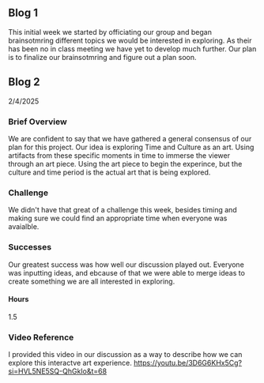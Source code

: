 ## Blog 1
This initial week we started by officiating our group and began brainsotmring different topics we would be interested in exploring. As their has been no in class meeting we have yet to develop much further. Our plan is to finalize our brainsotmring and figure out a plan soon.

## Blog 2
2/4/2025
### Brief Overview
We are confident to say that we have gathered a general consensus of our plan for this project. Our idea is exploring Time and Culture as an art. Using artifacts from these specific moments in time to immerse the viewer through an art piece. Using the art piece to begin the experince, but the culture and time period is the actual art that is being explored.

### Challenge
We didn't have that great of a challenge this week, besides timing and making sure we could find an appropriate time when everyone was avaialble.

### Successes
Our greatest success was how well our discussion played out. Everyone was inputting ideas, and ebcause of that we were able to merge ideas to create something we are all interested in exploring.

#### Hours
1.5

### Video Reference
I provided this video in our discussion as a way to describe how we can explore this interactve art experience.
https://youtu.be/3D6G6KHx5Cg?si=HVL5NE5SQ-QhGkIo&t=68
